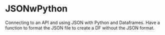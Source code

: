 # JSONwPython
Connecting to an API and using JSON with Python and Dataframes. Have a function to format the JSON file to create a DF without the JSON format.
